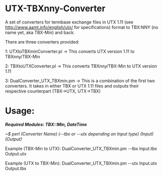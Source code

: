UTX-TBXnny-Converter
====================

A set of converters for termbase exchange files in UTX 1.11 (see http://www.aamt.info/english/utx/ for specifications) format to TBX:NNY (no name yet, aka TBX-Min) and back.


There are three converters provided:

1: UTXtoTBXminConverter.pl  ->  This converts UTX version 1.11 to TBXnny/TBX-Min

2: TBXtoUTXConverter.pl  ->  This converts TBXnny/TBX-Min to UTX version 1.11

3: DualConverter_UTX_TBXmin.pm  ->  This is a combination of the first two converters.  It takes in either TBX or UTX 1.11 files and outputs their respective counterpart (TBX->UTX, UTX->TBX)


Usage:  
======
***Required Modules: TBX::Min, DateTime***

*~$ perl (Converter Name) (--tbx or --utx depending on Input type) (Input) (Output)*




Example (TBX-Min to UTX): DualConverter_UTX_TBXmin.pm --tbx Input.tbx Output.utx

Example (UTX to TBX-Min): DualConverter_UTX_TBXmin.pm --utx Input.utx Output.tbx
